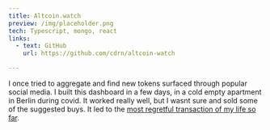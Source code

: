 ```yaml
---
title: Altcoin.watch
preview: /img/placeholder.png
tech: Typescript, mongo, react
links:
  - text: GitHub
    url: https://github.com/cdrn/altcoin-watch

---
```


I once tried to aggregate and find new tokens surfaced through popular social media. I built this dashboard in a few days, in a cold empty apartment in Berlin during covid. It worked really well, but I wasnt sure and sold some of the suggested buys. It led to the [most regretful transaction of my life so far](https://etherscan.io/tx/0x111be61efab46a6e6b61cf8e960711314a1bb3a60138e6b9042728dc20c1f43d). 